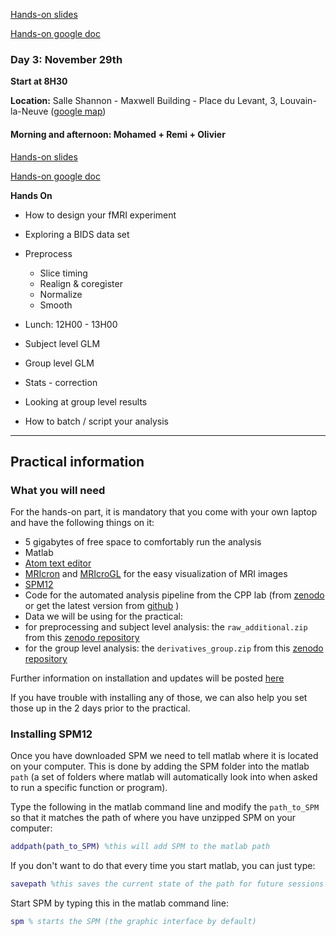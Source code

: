 [Hands-on slides](https://docs.google.com/presentation/d/1R9nks5vpHQduNcjewRaLr1KDpNLBg-8fN1-PfdhGpXM/edit?usp=sharing)

[Hands-on google doc](https://docs.google.com/document/d/1HKXR65TYYjriV29-EZRXevcEuR8WSTzOTK0cJqXsWPw/edit?usp=sharing)


### Day 3: November 29th

**Start at 8H30**

**Location:** Salle Shannon - Maxwell Building - Place du Levant, 3, Louvain-la-Neuve  ([google map](https://goo.gl/maps/UYkweqZo7QsLxbyWA))


#### Morning and afternoon: Mohamed + Remi + Olivier

[Hands-on slides](https://docs.google.com/presentation/d/1R9nks5vpHQduNcjewRaLr1KDpNLBg-8fN1-PfdhGpXM/edit?usp=sharing)

[Hands-on google doc](https://docs.google.com/document/d/1HKXR65TYYjriV29-EZRXevcEuR8WSTzOTK0cJqXsWPw/edit?usp=sharing)

**Hands On**

- How to design your fMRI experiment
- Exploring a BIDS data set
- Preprocess
  -   Slice timing
  -   Realign & coregister
  -   Normalize
  -   Smooth

-   Lunch: 12H00 - 13H00

-   Subject level GLM
-   Group level GLM
-   Stats - correction
-   Looking at group level results
-   How to batch / script your analysis


___
## Practical information


### What you will need

For the hands-on part, it is mandatory that you come with your own laptop and have the following things on it:

-   5 gigabytes of free space to comfortably run the analysis
-   Matlab
-   [Atom text editor](https://atom.io/)
-   [MRIcron](https://www.nitrc.org/projects/mricron/) and [MRIcroGL](https://www.nitrc.org/frs/?group_id=889) for the easy visualization of MRI images
-   [SPM12](https://www.fil.ion.ucl.ac.uk/spm/software/download/)
-   Code for the automated analysis pipeline from the CPP lab (from [zenodo](https://doi.org/10.5281/zenodo.3548325) or get the latest version from [github](https://github.com/cpp-lln-lab/CPP_BIDS_SPM_pipeline/releases) )
-   Data we will be using for the practical:
  -   for preprocessing and subject level analysis: the `raw_additional.zip` from this [zenodo repository](https://doi.org/10.5281/zenodo.3548325)
  -   for the group level analysis: the `derivatives_group.zip` from this [zenodo repository](https://doi.org/10.5281/zenodo.3548325)

Further information on installation and updates will be posted [here](https://github.com/cpp-lln-lab/fMRI_workshop_201911)

If you have trouble with installing any of those, we can also help you set those up in the 2 days prior to the practical.


### Installing SPM12

Once you have downloaded SPM we need to tell matlab where it is located on your computer. This is done by adding the SPM folder into the matlab `path` (a set of folders where matlab will automatically look into when asked to run a specific function or program).

Type the following in the matlab command line and modify the `path_to_SPM` so that it matches the path of where you have unzipped SPM on your computer:
```matlab
addpath(path_to_SPM) %this will add SPM to the matlab path
```

If you don't want to do that every time you start matlab, you can just type:
```matlab
savepath %this saves the current state of the path for future sessions
```

Start SPM by typing this in the matlab command line:
```matlab
spm % starts the SPM (the graphic interface by default)
```
